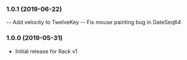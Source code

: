 ### 1.0.1 (2019-06-22)

-- Add velocity to TwelveKey
-- Fix mouse painting bug in GateSeq64


### 1.0.0 (2019-05-31)

- Initial release for Rack v1